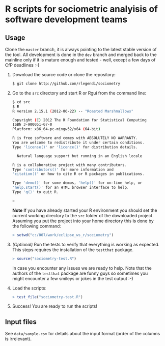 # R scripts for sociometric analyisis of software development teams

## Usage

Clone the `master` branch, it is always pointing to the latest stable version of the tool. All development is done in the `dev` branch and merged back to the mainline only if it is mature enough and tested - well, except a few days of CfP deadlines :-)

1. Download the source code or clone the repository:
	
	```bash
	$ git clone http://github.com/rlegendi/sociometry
	```
	
2. Go to the `src` directory and start R or Rgui from the command line:

	```bash
	$ cd src
	$ R
	R version 2.15.1 (2012-06-22) -- "Roasted Marshmallows"
	
	Copyright (C) 2012 The R Foundation for Statistical Computing
	ISBN 3-900051-07-0
	Platform: x86_64-pc-mingw32/x64 (64-bit)

	R is free software and comes with ABSOLUTELY NO WARRANTY.
	You are welcome to redistribute it under certain conditions.
	Type 'license()' or 'licence()' for distribution details.

	  Natural language support but running in an English locale

	R is a collaborative project with many contributors.
	Type 'contributors()' for more information and
	'citation()' on how to cite R or R packages in publications.

	Type 'demo()' for some demos, 'help()' for on-line help, or
	'help.start()' for an HTML browser interface to help.
	Type 'q()' to quit R.

	>
	```

	**Note** If you have already started your R environment you should set the current working directory to the `src` folder of the downloaded project. Assuming you put the project into your home directory this is done by the following command:
	
	```R
	> setwd("c:/007/work/eclipse_ws_r/sociometry")
	```
	
3. *(Optional)* Run the tests to verify that everything is working as expected. This steps requires the installation of the `testthat` package.
	
	```R
	> source("sociometry-test.R")
	```
	
	In case you encounter any issues we are ready to help. Note that the authors of the `testthat` package are funny guys so sometimes you might encounter a few smileys or jokes in the test output :-)
	
4. Load the scripts:
	
	```R
	> test_file("sociometry-test.R")
	```
	
5. Success! You are ready to run the scripts!

## Input files

See `data/sample.csv` for details about the input format (order of the columns is irrelevant).


